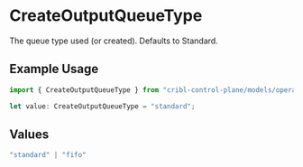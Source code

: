 # CreateOutputQueueType

The queue type used (or created). Defaults to Standard.

## Example Usage

```typescript
import { CreateOutputQueueType } from "cribl-control-plane/models/operations";

let value: CreateOutputQueueType = "standard";
```

## Values

```typescript
"standard" | "fifo"
```